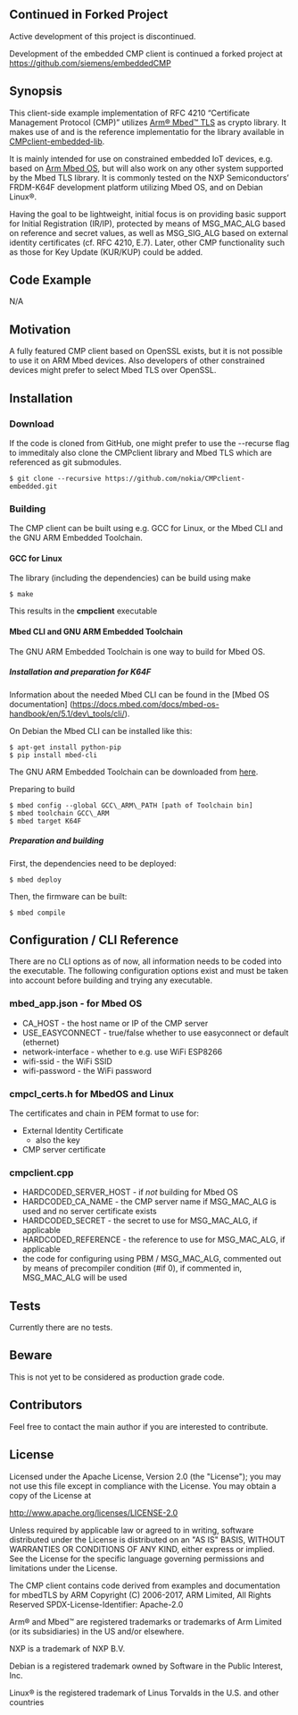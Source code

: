 ## Continued in Forked  Project

Active development of this project is discontinued.

Development of the embedded CMP client is continued a forked project at
https://github.com/siemens/embeddedCMP



## Synopsis

This client-side example implementation of RFC 4210 “Certificate Management
Protocol (CMP)” utilizes [Arm® Mbed™ TLS](https://tls.mbed.org/) as crypto
library. It makes use of and is the reference implementatio for the library
available in [CMPclient-embedded-lib](https://github.com/nokia/CMPclient-embedded-lib).

It is mainly intended for use on constrained embedded IoT devices, e.g. based
on [Arm Mbed OS](https://os.mbed.com/), but will also work on any other system
supported by the Mbed TLS library. It is commonly tested on the NXP
Semiconductors’ FRDM-K64F development platform utilizing Mbed OS, and on Debian
Linux®.

Having the goal to be lightweight, initial focus is on providing basic support
for Initial Registration (IR/IP), protected by means of MSG\_MAC\_ALG based on
reference and secret values, as well as MSG\_SIG\_ALG based on external identity
certificates (cf. RFC 4210, E.7). Later, other CMP functionality such as those
for Key Update (KUR/KUP) could be added.

## Code Example

N/A

## Motivation

A fully featured CMP client based on OpenSSL exists, but it is not possible to
use it on ARM Mbed devices.  Also developers of other constrained devices might
prefer to select Mbed TLS over OpenSSL.

## Installation

### Download

If the code is cloned from GitHub, one might prefer to use the --recurse flag
to immeditaly also clone the CMPclient library and Mbed TLS which are
referenced as git submodules.

    $ git clone --recursive https://github.com/nokia/CMPclient-embedded.git

### Building

The CMP client can be built  using e.g. GCC for Linux, or the Mbed CLI and the
GNU ARM Embedded Toolchain.

#### GCC for Linux

The library (including the dependencies) can be build using make

    $ make

This results in the **cmpclient** executable

#### Mbed CLI and GNU ARM Embedded Toolchain

The GNU ARM Embedded Toolchain is one way to build for Mbed OS.

##### Installation and preparation for K64F

Information about the needed Mbed CLI can be found in the [Mbed OS documentation] (https://docs.mbed.com/docs/mbed-os-handbook/en/5.1/dev\_tools/cli/).

On Debian the Mbed CLI can be installed like this:

    $ apt-get install python-pip
    $ pip install mbed-cli

The GNU ARM Embedded Toolchain can be downloaded from [here](https://developer.arm.com/open-source/gnu-toolchain/gnu-rm/downloads).

Preparing to build

    $ mbed config --global GCC\_ARM\_PATH [path of Toolchain bin]
    $ mbed toolchain GCC\_ARM
    $ mbed target K64F

##### Preparation and building

First, the dependencies need to be deployed:

    $ mbed deploy

Then, the firmware can be built:

    $ mbed compile

## Configuration / CLI Reference

There are no CLI options as of now, all information needs to be coded into the
executable.  The following configuration options exist and must be taken into
account before building and trying any executable.

### mbed\_app.json - for Mbed OS

* CA\_HOST - the host name or IP of the CMP server
* USE\_EASYCONNECT - true/false whether to use easyconnect or default (ethernet)
* network-interface - whether to e.g. use WiFi ESP8266
* wifi-ssid - the WiFi SSID
* wifi-password - the WiFi password

### cmpcl\_certs.h for MbedOS and Linux

The certificates and chain in PEM format to use for:

* External Identity Certificate
  * also the key
* CMP server certificate

### cmpclient.cpp

* HARDCODED\_SERVER\_HOST - if *not* building for Mbed OS
* HARDCODED\_CA\_NAME - the CMP server name if MSG\_MAC\_ALG is used and no
server certificate exists
* HARDCODED\_SECRET - the secret to use for MSG\_MAC\_ALG, if applicable
* HARDCODED\_REFERENCE - the reference to use for MSG\_MAC\_ALG, if applicable
* the code for configuring using PBM / MSG\_MAC\_ALG, commented out by means of
precompiler condition (#if 0), if commented in, MSG\_MAC\_ALG will be used

## Tests

Currently there are no tests.

## Beware

This is not yet to be considered as production grade code.

## Contributors

Feel free to contact the main author if you are interested to contribute.

## License

Licensed under the Apache License, Version 2.0 (the "License"); you may
not use this file except in compliance with the License.
You may obtain a copy of the License at

http://www.apache.org/licenses/LICENSE-2.0

Unless required by applicable law or agreed to in writing, software
distributed under the License is distributed on an "AS IS" BASIS, WITHOUT
WARRANTIES OR CONDITIONS OF ANY KIND, either express or implied.
See the License for the specific language governing permissions and
limitations under the License.


The CMP client contains code derived from examples and documentation for
mbedTLS by ARM
Copyright (C) 2006-2017, ARM Limited, All Rights Reserved
SPDX-License-Identifier: Apache-2.0


Arm® and Mbed™ are registered trademarks or trademarks of Arm Limited (or its
subsidiaries) in the US and/or elsewhere.

NXP is a trademark of NXP B.V.

Debian is a registered trademark owned by Software in the Public
Interest, Inc.

Linux® is the registered trademark of Linus Torvalds in the
U.S. and other countries

